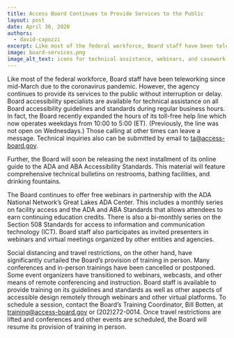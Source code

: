 ```yaml
---
title: Access Board Continues to Provide Services to the Public
layout: post
date: April 30, 2020
authors:
  - david-capozzi
excerpt: Like most of the federal workforce, Board staff have been teleworking since mid-March due to the coronavirus pandemic.
image: board-services.png
image_alt_text: icons for technical assistance, webinars, and casework
---
```


Like most of the federal workforce, Board staff have been teleworking since mid-March due to the coronavirus pandemic.
However, the agency continues to provide its services to the public without interruption or delay.
Board accessibility specialists are available for technical assistance on all Board accessibility guidelines and standards during regular business hours.
In fact, the Board recently expanded the hours of its toll-free help line which now operates weekdays from 10:00 to 5:00 (ET).
(Previously, the line was not open on Wednesdays.)
Those calling at other times can leave a message.
Technical inquiries also can be submitted by email to [ta@access-board.gov](mailto:ta@access-board.gov).

Further, the Board will soon be releasing the next installment of its online guide to the ADA and ABA Accessibility Standards.
This material will feature comprehensive technical bulletins on restrooms, bathing facilities, and drinking fountains.

The Board continues to offer free webinars in partnership with the ADA National Network’s Great Lakes ADA Center.
This includes a monthly series on facility access and the ADA and ABA Standards that allows attendees to earn continuing education credits.
There is also a bi-monthly series on the Section 508 Standards for access to information and communication technology (ICT).
Board staff also participates as invited presenters in webinars and virtual meetings organized by other entities and agencies.

Social distancing and travel restrictions, on the other hand, have significantly curtailed the Board’s provision of training in person.
Many conferences and in-person trainings have been cancelled or postponed.
Some event organizers have transitioned to webinars, webcasts, and other means of remote conferencing and instruction.
Board staff is available to provide training on its guidelines and standards as well as other aspects of accessible design remotely through webinars and other virtual platforms.
To schedule a session, contact the Board’s Training Coordinator, Bill Botten, at [training@access-board.gov](mailto:training@access-board.gov) or (202)272-0014.
Once travel restrictions are lifted and conferences and other events are scheduled, the Board will resume its provision of training in person.
